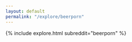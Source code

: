 ```yaml
---
layout: default
permalink: "/explore/beerporn"
---
```


<link rel="stylesheet" type="text/css" href="/static/css/explore.css">
{% include explore.html subreddit="beerporn" %}
